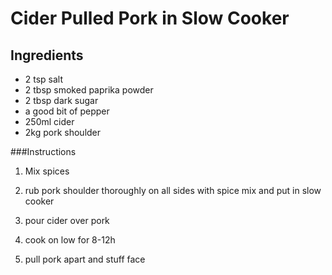 # Cider Pulled Pork in Slow Cooker

## Ingredients
* 2 tsp salt
* 2 tbsp smoked paprika powder
* 2 tbsp dark sugar
* a good bit of pepper
* 250ml cider
* 2kg pork shoulder

###Instructions
1. Mix spices

2. rub pork shoulder thoroughly on all sides with spice mix and put in slow cooker

3. pour cider over pork

4. cook on low for 8-12h

5. pull pork apart and stuff face
